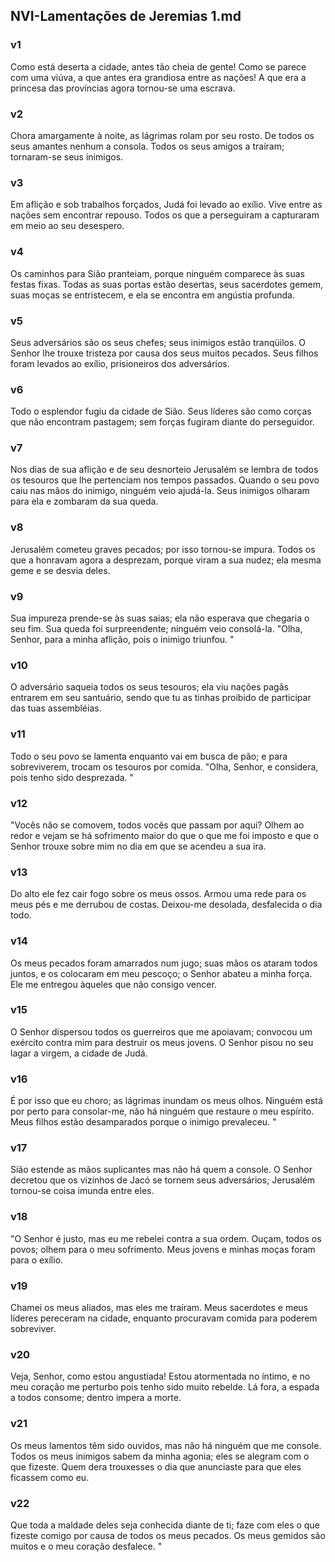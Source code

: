 ## NVI-Lamentações de Jeremias 1.md
### v1
 Como está deserta a cidade, antes tão cheia de gente! Como se parece com uma viúva, a que antes era grandiosa entre as nações! A que era a princesa das províncias agora tornou-se uma escrava.
### v2
 Chora amargamente à noite, as lágrimas rolam por seu rosto. De todos os seus amantes nenhum a consola. Todos os seus amigos a traíram; tornaram-se seus inimigos.
### v3
 Em aflição e sob trabalhos forçados, Judá foi levado ao exílio. Vive entre as nações sem encontrar repouso. Todos os que a perseguiram a capturaram em meio ao seu desespero.
### v4
 Os caminhos para Sião pranteiam, porque ninguém comparece às suas festas fixas. Todas as suas portas estão desertas, seus sacerdotes gemem, suas moças se entristecem, e ela se encontra em angústia profunda.
### v5
 Seus adversários são os seus chefes; seus inimigos estão tranqüilos. O Senhor lhe trouxe tristeza por causa dos seus muitos pecados. Seus filhos foram levados ao exílio, prisioneiros dos adversários.
### v6
 Todo o esplendor fugiu da cidade de Sião. Seus líderes são como corças que não encontram pastagem; sem forças fugiram diante do perseguidor.
### v7
 Nos dias de sua aflição e de seu desnorteio Jerusalém se lembra de todos os tesouros que lhe pertenciam nos tempos passados. Quando o seu povo caiu nas mãos do inimigo, ninguém veio ajudá-la. Seus inimigos olharam para ela e zombaram da sua queda.
### v8
 Jerusalém cometeu graves pecados; por isso tornou-se impura. Todos os que a honravam agora a desprezam, porque viram a sua nudez; ela mesma geme e se desvia deles.
### v9
 Sua impureza prende-se às suas saias; ela não esperava que chegaria o seu fim. Sua queda foi surpreendente; ninguém veio consolá-la. "Olha, Senhor, para a minha aflição, pois o inimigo triunfou. "
### v10
 O adversário saqueia todos os seus tesouros; ela viu nações pagãs entrarem em seu santuário, sendo que tu as tinhas proibido de participar das tuas assembléias.
### v11
 Todo o seu povo se lamenta enquanto vai em busca de pão; e para sobreviverem, trocam os tesouros por comida. "Olha, Senhor, e considera, pois tenho sido desprezada. "
### v12
 "Vocês não se comovem, todos vocês que passam por aqui? Olhem ao redor e vejam se há sofrimento maior do que o que me foi imposto e que o Senhor trouxe sobre mim no dia em que se acendeu a sua ira.
### v13
 Do alto ele fez cair fogo sobre os meus ossos. Armou uma rede para os meus pés e me derrubou de costas. Deixou-me desolada, desfalecida o dia todo.
### v14
 Os meus pecados foram amarrados num jugo; suas mãos os ataram todos juntos, e os colocaram em meu pescoço; o Senhor abateu a minha força. Ele me entregou àqueles que não consigo vencer.
### v15
 O Senhor dispersou todos os guerreiros que me apoiavam; convocou um exército contra mim para destruir os meus jovens. O Senhor pisou no seu lagar a virgem, a cidade de Judá.
### v16
 É por isso que eu choro; as lágrimas inundam os meus olhos. Ninguém está por perto para consolar-me, não há ninguém que restaure o meu espírito. Meus filhos estão desamparados porque o inimigo prevaleceu. "
### v17
 Sião estende as mãos suplicantes mas não há quem a console. O Senhor decretou que os vizinhos de Jacó se tornem seus adversários; Jerusalém tornou-se coisa imunda entre eles.
### v18
 "O Senhor é justo, mas eu me rebelei contra a sua ordem. Ouçam, todos os povos; olhem para o meu sofrimento. Meus jovens e minhas moças foram para o exílio.
### v19
 Chamei os meus aliados, mas eles me traíram. Meus sacerdotes e meus líderes pereceram na cidade, enquanto procuravam comida para poderem sobreviver.
### v20
 Veja, Senhor, como estou angustiada! Estou atormentada no íntimo, e no meu coração me perturbo pois tenho sido muito rebelde. Lá fora, a espada a todos consome; dentro impera a morte.
### v21
 Os meus lamentos têm sido ouvidos, mas não há ninguém que me console. Todos os meus inimigos sabem da minha agonia; eles se alegram com o que fizeste. Quem dera trouxesses o dia que anunciaste para que eles ficassem como eu.
### v22
 Que toda a maldade deles seja conhecida diante de ti; faze com eles o que fizeste comigo por causa de todos os meus pecados. Os meus gemidos são muitos e o meu coração desfalece. "
